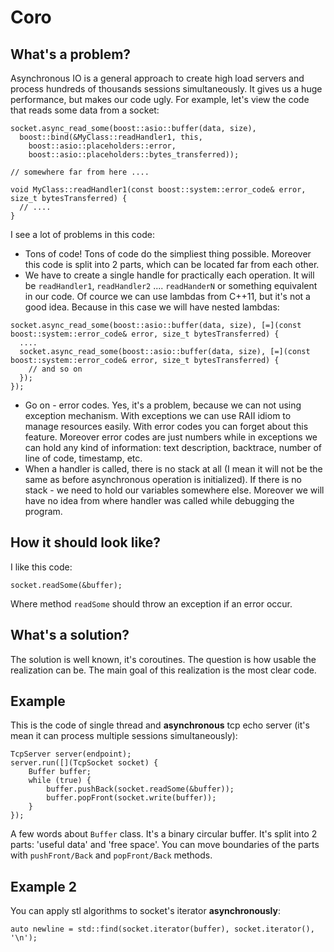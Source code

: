 # Coro

## What's a problem?

Asynchronous IO is a general approach to create high load servers and process hundreds of thousands sessions simultaneously. It gives us a huge performance, but makes our code ugly. For example, let's view the code that reads some data from a socket:

```
socket.async_read_some(boost::asio::buffer(data, size),
  boost::bind(&MyClass::readHandler1, this,
    boost::asio::placeholders::error,
    boost::asio::placeholders::bytes_transferred));
    
// somewhere far from here ....

void MyClass::readHandler1(const boost::system::error_code& error, size_t bytesTransferred) {
  // ....
}
```

I see a lot of problems in this code:

- Tons of code! Tons of code do the simpliest thing possible. Moreover this code is split into 2 parts, which can be located far from each other.
- We have to create a single handle for practically each operation. It will be `readHandler1`, `readHandler2` .... `readHanderN` or something equivalent in our code. Of cource we can use lambdas from C++11, but it's not a good idea. Because in this case we will have nested lambdas:

```
socket.async_read_some(boost::asio::buffer(data, size), [=](const boost::system::error_code& error, size_t bytesTransferred) {
  ....
  socket.async_read_some(boost::asio::buffer(data, size), [=](const boost::system::error_code& error, size_t bytesTransferred) {
    // and so on
  });
});
```

- Go on - error codes. Yes, it's a problem, because we can not using exception mechanism. With exceptions we can use RAII idiom to manage resources easily. With error codes you can forget about this feature. Moreover error codes are just numbers while in exceptions we can hold any kind of information: text description, backtrace, number of line of code, timestamp, etc.
- When a handler is called, there is no stack at all (I mean it will not be the same as before asynchronous operation is initialized). If there is no stack - we need to hold our variables somewhere else. Moreover we will have no idea from where handler was called while debugging the program.

## How it should look like?

I like this code:

```
socket.readSome(&buffer);
```

Where method `readSome` should throw an exception if an error occur.

## What's a solution?

The solution is well known, it's coroutines. The question is how usable the realization can be. The main goal of this realization is the most clear code.

## Example

This is the code of single thread and **asynchronous** tcp echo server (it's mean it can process multiple sessions simultaneously):

```
TcpServer server(endpoint);
server.run([](TcpSocket socket) {
	Buffer buffer;
	while (true) {
		buffer.pushBack(socket.readSome(&buffer));
		buffer.popFront(socket.write(buffer));
	}
});
```

A few words about `Buffer` class. It's a binary circular buffer. It's split into 2 parts: 'useful data' and 'free space'. You can move boundaries of the parts with `pushFront/Back` and `popFront/Back` methods.

## Example 2

You can apply stl algorithms to socket's iterator **asynchronously**:

```
auto newline = std::find(socket.iterator(buffer), socket.iterator(), '\n');
```
